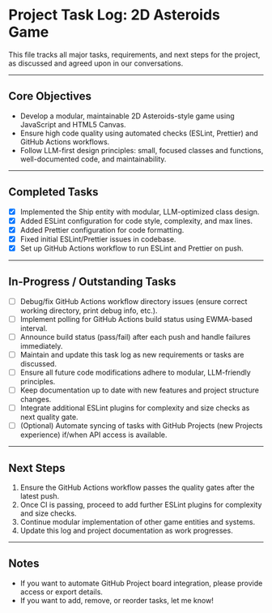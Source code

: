 # Project Task Log: 2D Asteroids Game

This file tracks all major tasks, requirements, and next steps for the project, as discussed and agreed upon in our conversations.

---

## Core Objectives

- Develop a modular, maintainable 2D Asteroids-style game using JavaScript and HTML5 Canvas.
- Ensure high code quality using automated checks (ESLint, Prettier) and GitHub Actions workflows.
- Follow LLM-first design principles: small, focused classes and functions, well-documented code, and maintainability.

---

## Completed Tasks

- [x] Implemented the Ship entity with modular, LLM-optimized class design.
- [x] Added ESLint configuration for code style, complexity, and max lines.
- [x] Added Prettier configuration for code formatting.
- [x] Fixed initial ESLint/Prettier issues in codebase.
- [x] Set up GitHub Actions workflow to run ESLint and Prettier on push.

---

## In-Progress / Outstanding Tasks

- [ ] Debug/fix GitHub Actions workflow directory issues (ensure correct working directory, print debug info, etc.).
- [ ] Implement polling for GitHub Actions build status using EWMA-based interval.
- [ ] Announce build status (pass/fail) after each push and handle failures immediately.
- [ ] Maintain and update this task log as new requirements or tasks are discussed.
- [ ] Ensure all future code modifications adhere to modular, LLM-friendly principles.
- [ ] Keep documentation up to date with new features and project structure changes.
- [ ] Integrate additional ESLint plugins for complexity and size checks as next quality gate.
- [ ] (Optional) Automate syncing of tasks with GitHub Projects (new Projects experience) if/when API access is available.

---

## Next Steps

1. Ensure the GitHub Actions workflow passes the quality gates after the latest push.
2. Once CI is passing, proceed to add further ESLint plugins for complexity and size checks.
3. Continue modular implementation of other game entities and systems.
4. Update this log and project documentation as work progresses.

---

## Notes

- If you want to automate GitHub Project board integration, please provide access or export details.
- If you want to add, remove, or reorder tasks, let me know!
